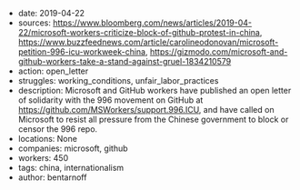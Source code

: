 - date: 2019-04-22
- sources: https://www.bloomberg.com/news/articles/2019-04-22/microsoft-workers-criticize-block-of-github-protest-in-china, https://www.buzzfeednews.com/article/carolineodonovan/microsoft-petition-996-icu-workweek-china, https://gizmodo.com/microsoft-and-github-workers-take-a-stand-against-gruel-1834210579
- action: open_letter
- struggles: working_conditions, unfair_labor_practices
- description: Microsoft and GitHub workers have published an open letter of solidarity with the 996 movement on GitHub at https://github.com/MSWorkers/support.996.ICU, and have called on Microsoft to resist all pressure from the Chinese government to block or censor the 996 repo.
- locations: None
- companies: microsoft, github
- workers: 450
- tags: china, internationalism
- author: bentarnoff
